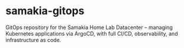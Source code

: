 # samakia-gitops
GitOps repository for the Samakia Home Lab Datacenter – managing Kubernetes applications via ArgoCD, with full CI/CD, observability, and infrastructure as code.
